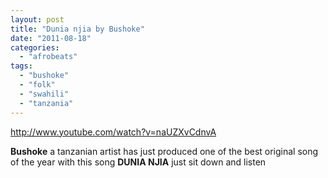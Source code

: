 ```yaml
---
layout: post
title: "Dunia njia by Bushoke"
date: "2011-08-18"
categories: 
  - "afrobeats"
tags: 
  - "bushoke"
  - "folk"
  - "swahili"
  - "tanzania"
---
```


http://www.youtube.com/watch?v=naUZXvCdnvA

**Bushoke** a tanzanian artist has just produced one of the best original song of the year with this song **DUNIA NJIA** just sit down and listen
